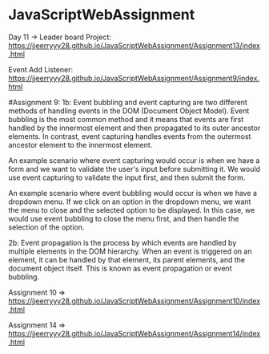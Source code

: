 # JavaScriptWebAssignment

Day 11 -> Leader board Project: https://jjeerryyy28.github.io/JavaScriptWebAssignment/Assignment13/index.html

Event Add Listener: https://jjeerryyy28.github.io/JavaScriptWebAssignment/Assignment9/index.html

#Assignment 9:
1b: Event bubbling and event capturing are two different methods of handling events in the DOM (Document Object Model). Event bubbling is the most common method and it means that events are first handled by the innermost element and then propagated to its outer ancestor elements. In contrast, event capturing handles events from the outermost ancestor element to the innermost element.

An example scenario where event capturing would occur is when we have a form and we want to validate the user's input before submitting it. We would use event capturing to validate the input first, and then submit the form.

An example scenario where event bubbling would occur is when we have a dropdown menu. If we click on an option in the dropdown menu, we want the menu to close and the selected option to be displayed. In this case, we would use event bubbling to close the menu first, and then handle the selection of the option.


2b: Event propagation is the process by which events are handled by multiple elements in the DOM hierarchy. When an event is triggered on an element, it can be handled by that element, its parent elements, and the document object itself. This is known as event propagation or event bubbling.

Assignment 10 => https://jjeerryyy28.github.io/JavaScriptWebAssignment/Assignment10/index.html

Assignment 14 => https://jjeerryyy28.github.io/JavaScriptWebAssignment/Assignment14/index.html
